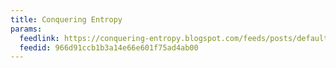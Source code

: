 ```yaml
---
title: Conquering Entropy
params:
  feedlink: https://conquering-entropy.blogspot.com/feeds/posts/default
  feedid: 966d91ccb1b3a14e66e601f75ad4ab00
---
```

